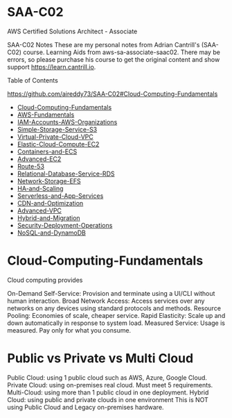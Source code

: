 # SAA-C02
AWS Certified Solutions Architect - Associate

SAA-C02 Notes
These are my personal notes from Adrian Cantrill's (SAA-C02) course. Learning Aids from aws-sa-associate-saac02. There may be errors, so please purchase his course to get the original content and show support https://learn.cantrill.io.

Table of Contents 

https://github.com/aireddy73/SAA-C02#Cloud-Computing-Fundamentals


<ul>
<li><a href="#Cloud-Computing-Fundamentals">Cloud-Computing-Fundamentals</a></li>
<li><a href="#AWS-Fundamentals">AWS-Fundamentals</a></li>
<li><a href="#IAM-Accounts-AWS-Organizations">IAM-Accounts-AWS-Organizations</a></li>
<li><a href="#Simple-Storage-Service-S3">Simple-Storage-Service-S3</a></li>
<li><a href="#Virtual-Private-Cloud-VPC">Virtual-Private-Cloud-VPC</a></li>
<li><a href="#Elastic-Cloud-Compute-EC2">Elastic-Cloud-Compute-EC2</a></li>
<li><a href="#Containers-and-ECS">Containers-and-ECS</a></li>
<li><a href="#Advanced-EC2">Advanced-EC2</a></li>
<li><a href="#Route-53">Route-53</a></li>
<li><a href="#Relational-Database-Service-RDS">Relational-Database-Service-RDS</a></li>
<li><a href="#Network-Storage-EFS">Network-Storage-EFS</a></li>
<li><a href="#HA-and-Scaling">HA-and-Scaling</a></li>
<li><a href="#Serverless-and-App-Services">Serverless-and-App-Services</a></li>
<li><a href="#CDN-and-Optimization">CDN-and-Optimization</a></li>
<li><a href="#Advanced-VPC">Advanced-VPC</a></li>
<li><a href="#Hybrid-and-Migration">Hybrid-and-Migration</a></li>
<li><a href="#Security-Deployment-Operations">Security-Deployment-Operations</a></li>
<li><a href="#NoSQL-and-DynamoDB">NoSQL-and-DynamoDB</a></li>
</ul>

# Cloud-Computing-Fundamentals
Cloud computing provides

On-Demand Self-Service: Provision and terminate using a UI/CLI without human interaction.
Broad Network Access: Access services over any networks on any devices using standard protocols and methods.
Resource Pooling: Economies of scale, cheaper service.
Rapid Elasticity: Scale up and down automatically in response to system load.
Measured Service: Usage is measured. Pay only for what you consume.
# Public vs Private vs Multi Cloud
Public Cloud: using 1 public cloud such as AWS, Azure, Google Cloud.
Private Cloud: using on-premises real cloud. Must meet 5 requirements.
Multi-Cloud: using more than 1 public cloud in one deployment.
Hybrid Cloud: using public and private clouds in one environment
This is NOT using Public Cloud and Legacy on-premises hardware.
